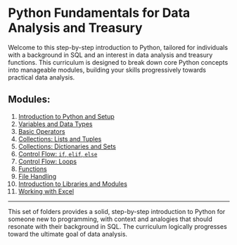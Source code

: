 # Python Fundamentals for Data Analysis and Treasury

Welcome to this step-by-step introduction to Python, tailored for individuals with a background in SQL and an interest in data analysis and treasury functions. This curriculum is designed to break down core Python concepts into manageable modules, building your skills progressively towards practical data analysis.

## Modules:

1.  [Introduction to Python and Setup](01-introduction-and-setup/readme.md)
2.  [Variables and Data Types](02-variables-and-data-types/readme.md)
3.  [Basic Operators](03-basic-operators/readme.md)
4.  [Collections: Lists and Tuples](04-collections-lists-and-tuples/readme.md)
5.  [Collections: Dictionaries and Sets](05-collections-dictionaries-and-sets/readme.md)
6.  [Control Flow: `if`, `elif`, `else`](06-control-flow-if-elif-else/readme.md)
7.  [Control Flow: Loops](07-control-flow-loops/readme.md)
8.  [Functions](08-functions/readme.md)
9.  [File Handling](09-file-handling/readme.md)
10. [Introduction to Libraries and Modules](10-introduction-to-libraries-and-modules/readme.md)
11. [Working with Excel](11-working-with-excel/readme.md)

----------------------
This set of folders provides a solid, step-by-step introduction to Python for someone new to programming, with context and analogies that should resonate with their background in SQL. The curriculum logically progresses toward the ultimate goal of data analysis.
